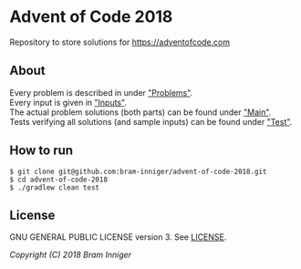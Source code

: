 # Advent of Code 2018

Repository to store solutions for <https://adventofcode.com>

## About

Every problem is described in under ["Problems"](src/main/resources/problems).  
Every input is given in ["Inputs"](src/main/resources/inputs).  
The actual problem solutions (both parts) can be found under ["Main"](src/main/kotlin/be/inniger/advent/solutions).  
Tests verifying all solutions (and sample inputs) can be found under ["Test"](src/test/kotlin/be/inniger/advent/solutions).  

## How to run

    $ git clone git@github.com:bram-inniger/advent-of-code-2018.git
    $ cd advent-of-code-2018
    $ ./gradlew clean test

## License

GNU GENERAL PUBLIC LICENSE version 3. See [LICENSE](LICENSE).

_Copyright (C) 2018 Bram Inniger_
